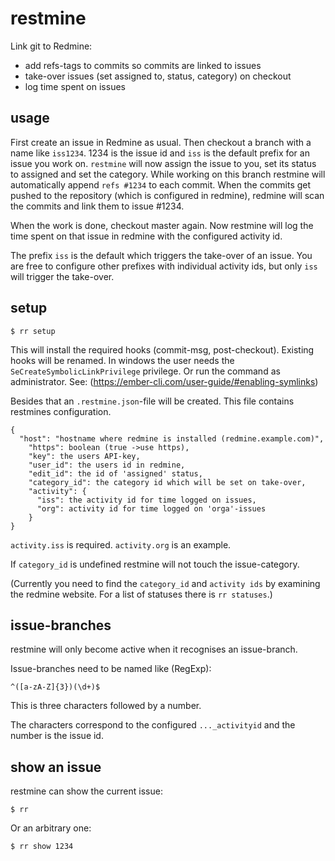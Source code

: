 # restmine

Link git to Redmine:

* add refs-tags to commits so commits are linked to issues
* take-over issues (set assigned to, status, category) on checkout
* log time spent on issues


## usage

First create an issue in Redmine as usual. Then checkout a branch with a name
like `iss1234`. 1234 is the issue id and `iss` is the default prefix for an
issue you work on. `restmine` will now assign the issue to you, set its status
to assigned and set the category. While working on this branch restmine will
automatically append `refs #1234` to each commit. When the commits get pushed
to the repository (which is configured in redmine), redmine will scan the
commits and link them to issue #1234.

When the work is done, checkout master again. Now restmine will log the time
spent on that issue in redmine with the configured activity id.


The prefix `iss` is the default which triggers the take-over of an issue. You
are free to configure other prefixes with individual activity ids, but only
`iss` will trigger the take-over.


## setup

    $ rr setup

This will install the required hooks (commit-msg, post-checkout). Existing
hooks will be renamed. In windows the user needs the
`SeCreateSymbolicLinkPrivilege` privilege. Or run the command as administrator.
See: (https://ember-cli.com/user-guide/#enabling-symlinks)

Besides that an `.restmine.json`-file will be created. This file contains
restmines configuration.

    {
      "host": "hostname where redmine is installed (redmine.example.com)",
        "https": boolean (true ->use https),
        "key": the users API-key,
        "user_id": the users id in redmine,
        "edit_id": the id of 'assigned' status,
        "category_id": the category id which will be set on take-over,
        "activity": {
          "iss": the activity id for time logged on issues,
          "org": activity id for time logged on 'orga'-issues
        }
    }

`activity.iss` is required. `activity.org` is an example.

If `category_id` is undefined restmine will not touch the issue-category.

(Currently you need to find the `category_id` and `activity ids` by examining
the redmine website. For a list of statuses there is `rr statuses`.)

## issue-branches

restmine will only become active when it recognises an issue-branch.

Issue-branches need to be named like (RegExp):

    ^([a-zA-Z]{3})(\d+)$

This is three characters followed by a number.

The characters correspond to the configured `..._activityid`
and the number is the issue id.

## show an issue

restmine can show the current issue:

    $ rr

Or an arbitrary one:

    $ rr show 1234

